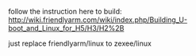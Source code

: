 follow the instruction here to build:
http://wiki.friendlyarm.com/wiki/index.php/Building_U-boot_and_Linux_for_H5/H3/H2%2B

just replace friendlyarm/linux to zexee/linux
